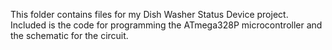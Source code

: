 This folder contains files for my Dish Washer Status Device project. Included is the code for programming the ATmega328P microcontroller and the schematic for the circuit. 
